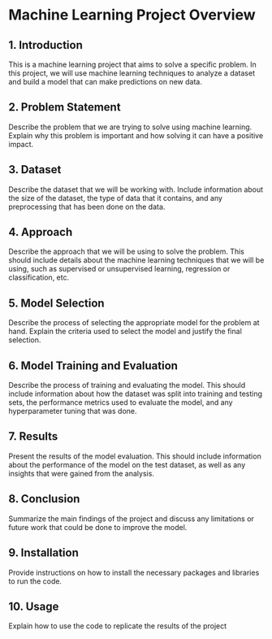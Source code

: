 # Machine Learning Project Overview

## 1. Introduction

This is a machine learning project that aims to solve a specific problem. In this project, we will use machine learning techniques to analyze a dataset and build a model that can make predictions on new data.

## 2.  Problem Statement

Describe the problem that we are trying to solve using machine learning. Explain why this problem is important and how solving it can have a positive impact.

## 3.  Dataset

Describe the dataset that we will be working with. Include information about the size of the dataset, the type of data that it contains, and any preprocessing that has been done on the data.

## 4. Approach
Describe the approach that we will be using to solve the problem. This should include details about the machine learning techniques that we will be using, such as supervised or unsupervised learning, regression or classification, etc.

## 5. Model Selection
Describe the process of selecting the appropriate model for the problem at hand. Explain the criteria used to select the model and justify the final selection.

## 6. Model Training and Evaluation
Describe the process of training and evaluating the model. This should include information about how the dataset was split into training and testing sets, the performance metrics used to evaluate the model, and any hyperparameter tuning that was done.

## 7. Results
Present the results of the model evaluation. This should include information about the performance of the model on the test dataset, as well as any insights that were gained from the analysis.

## 8. Conclusion
Summarize the main findings of the project and discuss any limitations or future work that could be done to improve the model.

## 9. Installation
Provide instructions on how to install the necessary packages and libraries to run the code.

## 10. Usage
Explain how to use the code to replicate the results of the project
